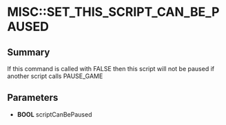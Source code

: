 # MISC::SET_THIS_SCRIPT_CAN_BE_PAUSED

## Summary
If this command is called with FALSE then this script will not be paused if another script calls PAUSE_GAME

## Parameters
* **BOOL** scriptCanBePaused
